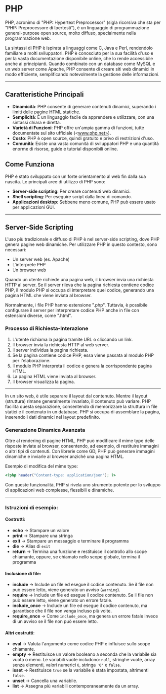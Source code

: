 # PHP

PHP, acronimo di "PHP: Hypertext Preprocessor" (sigla ricorsiva che sta per "PHP: Preprocessore di Ipertesti"), è un linguaggio di programmazione general-purpose open source, molto diffuso, specialmente nella programmazione web.

La sintassi di PHP è ispirata a linguaggi come C, Java e Perl, rendendolo familiare a molti sviluppatori. PHP è conosciuto per la sua facilità d'uso e per la vasta documentazione disponibile online, che lo rende accessibile anche ai principianti. Quando combinato con un database come MySQL e un web server come Apache, PHP consente di creare siti web dinamici in modo efficiente, semplificando notevolmente la gestione delle informazioni.

---

## Caratteristiche Principali

- **Dinamicità**: PHP consente di generare contenuti dinamici, superando i limiti delle pagine HTML statiche.
- **Semplicità**: È un linguaggio facile da apprendere e utilizzare, con una sintassi chiara e diretta.
- **Varietà di Funzioni**: PHP offre un'ampia gamma di funzioni, tutte documentate sul sito ufficiale (<www.php.net>).
- **Costo**: PHP è open source, quindi gratuito e privo di restrizioni d'uso.
- **Comunità**: Esiste una vasta comunità di sviluppatori PHP e una quantità enorme di risorse, guide e tutorial disponibili online.

## Come Funziona

PHP è stato sviluppato con un forte orientamento al web fin dalla sua nascita. Le principali aree di utilizzo di PHP sono:

- **Server-side scripting**: Per creare contenuti web dinamici.
- **Shell scripting**: Per eseguire script dalla linea di comando.
- **Applicazioni desktop**: Sebbene meno comune, PHP può essere usato per applicazioni GUI.

---

## Server-Side Scripting

L'uso più tradizionale e diffuso di PHP è nel server-side scripting, dove PHP genera pagine web dinamiche. Per utilizzare PHP in questo contesto, sono necessari:

- Un server web (es. Apache)
- L'interprete PHP
- Un browser web

Quando un utente richiede una pagina web, il browser invia una richiesta HTTP al server. Se il server rileva che la pagina richiesta contiene codice PHP, il modulo PHP si occupa di interpretare quel codice, generando una pagina HTML che viene inviata al browser.

Normalmente, i file PHP hanno estensione ".php". Tuttavia, è possibile configurare il server per interpretare codice PHP anche in file con estensioni diverse, come ".html".

### Processo di Richiesta-Interazione

1. L'utente richiama la pagina tramite URL o cliccando un link.
2. Il browser invia la richiesta HTTP al web server.
3. Il server individua la pagina richiesta.
4. Se la pagina contiene codice PHP, essa viene passata al modulo PHP per l'elaborazione.
5. Il modulo PHP interpreta il codice e genera la corrispondente pagina HTML.
6. La pagina HTML viene inviata al browser.
7. Il browser visualizza la pagina.

---

In un sito web, è utile separare il layout dal contenuto. Mentre il layout (struttura) rimane generalmente invariato, il contenuto può variare. PHP facilita questa separazione, consentendo di memorizzare la struttura in file statici e il contenuto in un database. PHP si occupa di assemblare la pagina, inserendo i dati dinamici nel layout predefinito.

### Generazione Dinamica Avanzata

Oltre al rendering di pagine HTML, PHP può modificare il mime type delle risposte inviate al browser, consentendo, ad esempio, di restituire immagini o altri tipi di contenuti. Con librerie come GD, PHP può generare immagini dinamiche e inviarle al browser anziché una pagina HTML.

Esempio di modifica del mime type:

```php
<?php header("Content-type: application/json"); ?>
```

Con queste funzionalità, PHP si rivela uno strumento potente per lo sviluppo di applicazioni web complesse, flessibili e dinamiche.

---

### **Istruzioni di esempio:**  

#### **Costrutti:**  

- **echo** → Stampare un valore  
- **print** → Stampare una stringa  
- **exit** → Stampare un messaggio e terminare il programma  
- **die** → Alias di `exit`  
- **return** → Termina una funzione e restituisce il controllo allo scope chiamante, oppure, se chiamato nello scope globale, termina il programma  

#### **Inclusione di file:**  

- **include** → Include un file ed esegue il codice contenuto. Se il file non può essere letto, viene generato un avviso (`warning`).  
- **require** → Include un file ed esegue il codice contenuto. Se il file non può essere letto, viene generato un errore fatale.  
- **include_once** → Include un file ed esegue il codice contenuto, ma garantisce che il file non venga incluso più volte.  
- **require_once** → Come `include_once`, ma genera un errore fatale invece di un avviso se il file non può essere letto.  

#### **Altri costrutti:**  

- **eval** → Valuta l'argomento come codice PHP e influisce sullo scope chiamante.  
- **empty** → Restituisce un valore booleano a seconda che la variabile sia vuota o meno. Le variabili vuote includono: `null`, stringhe vuote, array senza elementi, valori numerici `0`, stringa `'0'` e `false`.  
- **isset** → Restituisce `true` se la variabile è stata impostata, altrimenti `false`.  
- **unset** → Cancella una variabile.  
- **list** → Assegna più variabili contemporaneamente da un array.
